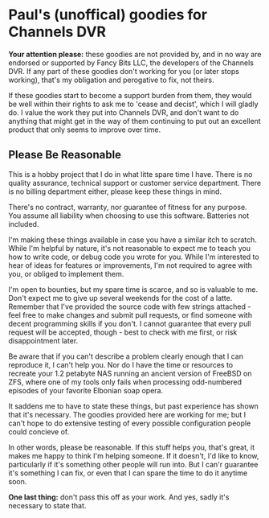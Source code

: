 # Paul's (unoffical) goodies for Channels DVR

**Your attention please:** these goodies are not provided by, and in no way are endorsed or supported by Fancy Bits LLC,
the developers of the Channels DVR. If any part of these goodies don't working for you (or later stops working), that's
my obligation and perogative to fix, not theirs.

If these goodies start to become a support burden from them, they would be well within their rights to ask me to 'cease and decist',
which I will gladly do. I value the work they put into Channels DVR, and don't want to do anything that might get in the way of them
continuing to put out an excellent product that only seems to improve over time.

## Please Be Reasonable

This is a hobby project that I do in what litte spare time I have. There is no quality assurance, technical support or customer
service department. There is no billing department either, please keep these things in mind.

There's no contract, warranty, nor guarantee of fitness for any purpose. You assume all liability when choosing to use this
software. Batteries not included.

I'm making these things available in case you have a similar itch to scratch. While I'm helpful by nature, it's not reasonable to
expect me to teach you how to write code, or debug code you wrote for you. While I'm interested to hear of ideas for features or
improvements, I'm not required to agree with you, or obliged to implement them.

I'm open to bounties, but my spare time is scarce, and so is valuable to me. Don't expect me to give up several weekends for
the cost of a latte. Remember that I've provided the source code with few strings attached - feel free to make changes and
submit pull requests, or find someone with decent programming skills if you don't. I cannot guarantee that every pull request
will be accepted, though - best to check with me first, or risk disappointment later.

Be aware that if you can't describe a problem clearly enough that I can reproduce it, I can't help you. Nor do I have the time or
resources to recreate your 1.2 petabyte NAS running an ancient version of FreeBSD on ZFS, where one of my tools only fails when
processing odd-numbered episodes of your favorite Elbonian soap opera.

It saddens me to have to state these things, but past experience has shown that it's necessary. The goodies provided here are
working for me; but I can't hope to do extensive testing of every possible configuration people could concieve of.

In other words, please be reasonable. If this stuff helps you, that's great, it makes me happy to think I'm helping someone.
If it doesn't, I'd like to know, particularly if it's something other people will run into. But I can'r guarantee it's something
I can fix, or even that I can spare the time to do it anytime soon.

**One last thing:** don't pass this off as your work. And yes, sadly it's necessary to state that.
